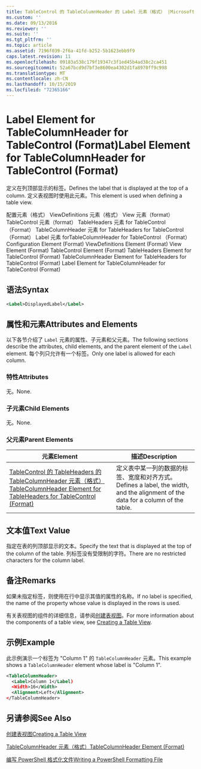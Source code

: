```yaml
---
title: TableControl 的 TableColumnHeader 的 Label 元素（格式） |Microsoft Docs
ms.custom: ''
ms.date: 09/13/2016
ms.reviewer: ''
ms.suite: ''
ms.tgt_pltfrm: ''
ms.topic: article
ms.assetid: 7196f039-2f6a-41fd-b252-5b1623ebb9f9
caps.latest.revision: 11
ms.openlocfilehash: 09183a538c179f19347c3f1ed45b4ad38c2ca451
ms.sourcegitcommit: 52a67bcd9d7bf3e8600ea4302d1fa8970ff9c998
ms.translationtype: MT
ms.contentlocale: zh-CN
ms.lasthandoff: 10/15/2019
ms.locfileid: "72365166"
---
```

# <a name="label-element-for-tablecolumnheader-for-tablecontrol-format"></a><span data-ttu-id="450ee-102">Label Element for TableColumnHeader for TableControl (Format)</span><span class="sxs-lookup"><span data-stu-id="450ee-102">Label Element for TableColumnHeader for TableControl (Format)</span></span>

<span data-ttu-id="450ee-103">定义在列顶部显示的标签。</span><span class="sxs-lookup"><span data-stu-id="450ee-103">Defines the label that is displayed at the top of a column.</span></span> <span data-ttu-id="450ee-104">定义表视图时使用此元素。</span><span class="sxs-lookup"><span data-stu-id="450ee-104">This element is used when defining a table view.</span></span>

<span data-ttu-id="450ee-105">配置元素（格式） ViewDefinitions 元素（格式） View 元素（format） TableControl 元素（format） TableHeaders 元素 for TableControl （Format） TableColumnHeader 元素 for TableHeaders for TableControl （Format） Label 元素 forTableColumnHeader for TableControl （Format）</span><span class="sxs-lookup"><span data-stu-id="450ee-105">Configuration Element (Format) ViewDefinitions Element (Format) View Element (Format) TableControl Element (Format) TableHeaders Element for TableControl (Format) TableColumnHeader Element for TableHeaders for TableControl (Format) Label Element  for TableColumnHeader for TableControl (Format)</span></span>

## <a name="syntax"></a><span data-ttu-id="450ee-106">语法</span><span class="sxs-lookup"><span data-stu-id="450ee-106">Syntax</span></span>

```xml
<Label>DisplayedLabel</Label>

```

## <a name="attributes-and-elements"></a><span data-ttu-id="450ee-107">属性和元素</span><span class="sxs-lookup"><span data-stu-id="450ee-107">Attributes and Elements</span></span>

<span data-ttu-id="450ee-108">以下各节介绍了 `Label` 元素的属性、子元素和父元素。</span><span class="sxs-lookup"><span data-stu-id="450ee-108">The following sections describe the attributes, child elements, and the parent element of the `Label` element.</span></span> <span data-ttu-id="450ee-109">每个列只允许有一个标签。</span><span class="sxs-lookup"><span data-stu-id="450ee-109">Only one label is allowed for each column.</span></span>

### <a name="attributes"></a><span data-ttu-id="450ee-110">特性</span><span class="sxs-lookup"><span data-stu-id="450ee-110">Attributes</span></span>

<span data-ttu-id="450ee-111">无。</span><span class="sxs-lookup"><span data-stu-id="450ee-111">None.</span></span>

### <a name="child-elements"></a><span data-ttu-id="450ee-112">子元素</span><span class="sxs-lookup"><span data-stu-id="450ee-112">Child Elements</span></span>

<span data-ttu-id="450ee-113">无。</span><span class="sxs-lookup"><span data-stu-id="450ee-113">None.</span></span>

### <a name="parent-elements"></a><span data-ttu-id="450ee-114">父元素</span><span class="sxs-lookup"><span data-stu-id="450ee-114">Parent Elements</span></span>

|<span data-ttu-id="450ee-115">元素</span><span class="sxs-lookup"><span data-stu-id="450ee-115">Element</span></span>|<span data-ttu-id="450ee-116">描述</span><span class="sxs-lookup"><span data-stu-id="450ee-116">Description</span></span>|
|-------------|-----------------|
|[<span data-ttu-id="450ee-117">TableControl 的 TableHeaders 的 TableColumnHeader 元素（格式）</span><span class="sxs-lookup"><span data-stu-id="450ee-117">TableColumnHeader Element for TableHeaders for TableControl  (Format)</span></span>](./tablecolumnheader-element-format.md)|<span data-ttu-id="450ee-118">定义表中某一列的数据的标签、宽度和对齐方式。</span><span class="sxs-lookup"><span data-stu-id="450ee-118">Defines a label, the width, and the alignment of the data for a column of the table.</span></span>|

## <a name="text-value"></a><span data-ttu-id="450ee-119">文本值</span><span class="sxs-lookup"><span data-stu-id="450ee-119">Text Value</span></span>

<span data-ttu-id="450ee-120">指定在表的列顶部显示的文本。</span><span class="sxs-lookup"><span data-stu-id="450ee-120">Specify the text that is displayed at the top of the column of the table.</span></span> <span data-ttu-id="450ee-121">列标签没有受限制的字符。</span><span class="sxs-lookup"><span data-stu-id="450ee-121">There are no restricted characters for the column label.</span></span>

## <a name="remarks"></a><span data-ttu-id="450ee-122">备注</span><span class="sxs-lookup"><span data-stu-id="450ee-122">Remarks</span></span>

<span data-ttu-id="450ee-123">如果未指定标签，则使用在行中显示其值的属性的名称。</span><span class="sxs-lookup"><span data-stu-id="450ee-123">If no label is specified, the name of the property whose value is displayed in the rows is used.</span></span>

<span data-ttu-id="450ee-124">有关表视图的组件的详细信息，请参阅[创建表视图](./creating-a-table-view.md)。</span><span class="sxs-lookup"><span data-stu-id="450ee-124">For more information about the components of a table view, see [Creating a Table View](./creating-a-table-view.md).</span></span>

## <a name="example"></a><span data-ttu-id="450ee-125">示例</span><span class="sxs-lookup"><span data-stu-id="450ee-125">Example</span></span>

<span data-ttu-id="450ee-126">此示例演示一个标签为 "Column 1" 的 `TableColumnHeader` 元素。</span><span class="sxs-lookup"><span data-stu-id="450ee-126">This example shows a `TableColumnHeader` element whose label is "Column 1".</span></span>

```xml
<TableColumnHeader>
  <Label>Column 1</Label)
  <Width>16</Width>
  <Alignment>Left</Alignment>
</TableColumnHeader>
```

## <a name="see-also"></a><span data-ttu-id="450ee-127">另请参阅</span><span class="sxs-lookup"><span data-stu-id="450ee-127">See Also</span></span>

[<span data-ttu-id="450ee-128">创建表视图</span><span class="sxs-lookup"><span data-stu-id="450ee-128">Creating a Table View</span></span>](./creating-a-table-view.md)

[<span data-ttu-id="450ee-129">TableColumnHeader 元素（格式）</span><span class="sxs-lookup"><span data-stu-id="450ee-129">TableColumnHeader Element (Format)</span></span>](./tablecolumnheader-element-format.md)

[<span data-ttu-id="450ee-130">编写 PowerShell 格式化文件</span><span class="sxs-lookup"><span data-stu-id="450ee-130">Writing a PowerShell Formatting File</span></span>](./writing-a-powershell-formatting-file.md)
